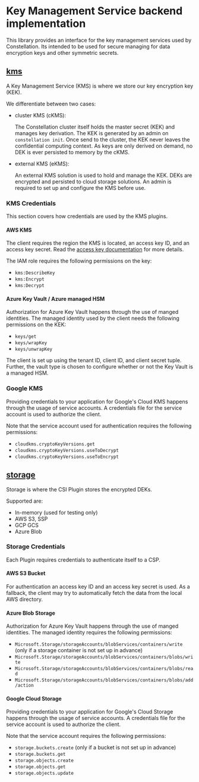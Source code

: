 # Key Management Service backend implementation

This library provides an interface for the key management services used by Constellation.
Its intended to be used for secure managing for data encryption keys and other symmetric secrets.

## [kms](./kms/)

A Key Management Service (KMS) is where we store our key encryption key (KEK).

We differentiate between two cases:

* cluster KMS (cKMS):

    The Constellation cluster itself holds the master secret (KEK) and manages key derivation.
    The KEK is generated by an admin on `constellation init`.
    Once send to the cluster, the KEK never leaves the confidential computing context.
    As keys are only derived on demand, no DEK is ever persisted to memory by the cKMS.

* external KMS (eKMS):

    An external KMS solution is used to hold and manage the KEK.
    DEKs are encrypted and persisted to cloud storage solutions.
    An admin is required to set up and configure the KMS before use.

### KMS Credentials

This section covers how credentials are used by the KMS plugins.

#### AWS KMS

The client requires the region the KMS is located, an access key ID, and an access key secret.
Read the [access key documentation](https://docs.aws.amazon.com/IAM/latest/UserGuide/id_credentials_access-keys.html) for more details.

The IAM role requires the following permissions on the key:

* `kms:DescribeKey`
* `kms:Encrypt`
* `kms:Decrypt`

#### Azure Key Vault / Azure managed HSM

Authorization for Azure Key Vault happens through the use of manged identities.
The managed identity used by the client needs the following permissions on the KEK:

* `keys/get`
* `keys/wrapKey`
* `keys/unwrapKey`

The client is set up using the tenant ID, client ID, and client secret tuple.
Further, the vault type is chosen to configure whether or not the Key Vault is a managed HSM.

### Google KMS

Providing credentials to your application for Google's Cloud KMS happens through the usage of service accounts.
A credentials file for the service account is used to authorize the client.

Note that the service account used for authentication requires the following permissions:

* `cloudkms.cryptoKeyVersions.get`
* `cloudkms.cryptoKeyVersions.useToDecrypt`
* `cloudkms.cryptoKeyVersions.useToEncrypt`

## [storage](./storage/)

Storage is where the CSI Plugin stores the encrypted DEKs.

Supported are:

* In-memory (used for testing only)
* AWS S3, SSP
* GCP GCS
* Azure Blob

### Storage Credentials

Each Plugin requires credentials to authenticate itself to a CSP.

#### AWS S3 Bucket

For authentication an access key ID and an access key secret is used.
As a fallback, the client may try to automatically fetch the data from the local AWS directory.

#### Azure Blob Storage

Authorization for Azure Key Vault happens through the use of manged identities.
The managed identity requires the following permissions:

* `Microsoft.Storage/storageAccounts/blobServices/containers/write` (only if a storage container is not set up in advance)
* `Microsoft.Storage/storageAccounts/blobServices/containers/blobs/write`
* `Microsoft.Storage/storageAccounts/blobServices/containers/blobs/read`
* `Microsoft.Storage/storageAccounts/blobServices/containers/blobs/add/action`

#### Google Cloud Storage

Providing credentials to your application for Google's Cloud Storage happens through the usage of service accounts.
A credentials file for the service account is used to authorize the client.

Note that the service account requires the following permissions:

* `storage.buckets.create` (only if a bucket is not set up in advance)
* `storage.buckets.get`
* `storage.objects.create`
* `storage.objects.get`
* `storage.objects.update`
